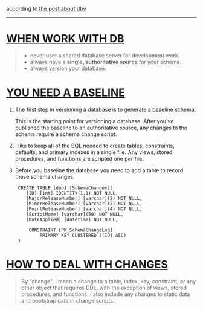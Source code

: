 according to [the post about dbv](https://blog.codinghorror.com/get-your-database-under-version-control/ "get your database under version control")

***

# [WHEN WORK WITH DB](https://odetocode.com/blogs/scott/archive/2008/01/30/three-rules-for-database-work.aspx) #
> * never user a shared database server for development work.
> * always have a **single, authoritative source** for your schema.
> * always version your database.

# [YOU NEED A BASELINE](https://odetocode.com/blogs/scott/archive/2008/01/31/versioning-databases-the-baseline.aspx) #
1. The first step in versioning a database is to generate a baseline schema. 

	This is the starting point for versioning a database. After you've published the baseline to an authoritative source, any changes to the schema require a schema change script.
	
2. I like to keep all of the SQL needed to create tables, constraints, defaults, and primary indexes in a single file. Any views, stored procedures, and functions are scripted one per file.

3. Before you baseline the database you need to add a table to record these schema changes.
		
		CREATE TABLE [dbo].[SchemaChanges](
		   [ID] [int] IDENTITY(1,1) NOT NULL,
		   [MajorReleaseNumber] [varchar](2) NOT NULL,
		   [MinorReleaseNumber] [varchar](2) NOT NULL,
		   [PointReleaseNumber] [varchar](4) NOT NULL,
		   [ScriptName] [varchar](50) NOT NULL,
		   [DateApplied] [datetime] NOT NULL,

		    CONSTRAINT [PK_SchemaChangeLog] 
		        PRIMARY KEY CLUSTERED ([ID] ASC)
		)

# [HOW TO DEAL WITH CHANGES](https://odetocode.com/blogs/scott/archive/2008/02/02/versioning-databases-change-scripts.aspx) #
> By "change", I mean a change to a table, index, key, constraint, or any other object that requires DDL, 
> with the exception of   views, stored procedures, and functions. 
> I also include any changes to static data and bootstrap data in change scripts.


